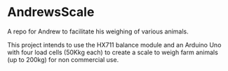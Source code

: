 # AndrewsScale
A repo for Andrew to facilitate his weighing of various animals. 

This project intends to use the HX711 balance module and an Arduino Uno with four load cells (50Kkg each) to create a scale to weigh farm animals (up to 200kg) for non commercial use.
